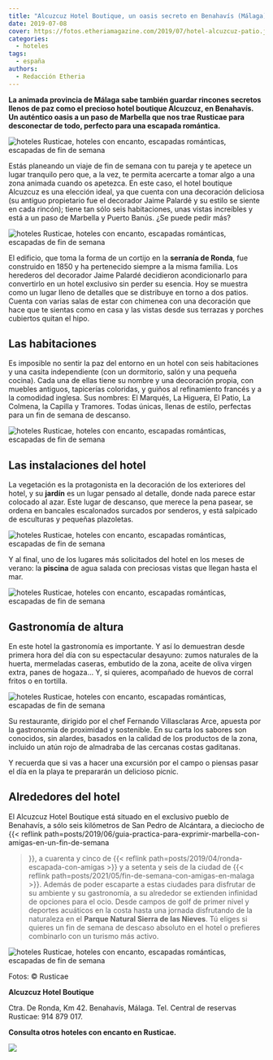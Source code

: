 ```yaml
---
title: "Alcuzcuz Hotel Boutique, un oasis secreto en Benahavís (Málaga)"
date: 2019-07-08
cover: https://fotos.etheriamagazine.com/2019/07/hotel-alcuzcuz-patio.jpg
categories: 
  - hoteles
tags: 
  - españa
authors: 
  - Redacción Etheria
---
```


**La animada provincia de Málaga sabe también guardar rincones secretos llenos de paz 
como el precioso hotel boutique Alcuzcuz, en Benahavís. Un auténtico oasis a un paso de 
Marbella que nos trae Rusticae para desconectar de todo, perfecto para una escapada 
romántica.** 

![hoteles Rusticae, hoteles con encanto, escapadas románticas, escapadas de fin de semana](https://fotos.etheriamagazine.com/2019/07/Hotel-Alcuzcuz-panoramica.jpg "Vista del Alcuzcuz Hotel Boutique con el mar al fondo.")

Estás planeando un viaje de fin de semana con tu pareja y te apetece un lugar tranquilo 
pero que, a la vez, te permita acercarte a tomar algo a una zona animada cuando os 
apetezca. En este caso, el hotel boutique Alcuzcuz es una elección ideal, ya que cuenta 
con una decoración deliciosa (su antiguo propietario fue el decorador Jaime Palardé y su 
estilo se siente en cada rincón); tiene tan sólo seis habitaciones, unas vistas 
increíbles y está a un paso de Marbella y Puerto Banús. ¿Se puede pedir más? 

![hoteles Rusticae, hoteles con encanto, escapadas románticas, escapadas de fin de semana](https://fotos.etheriamagazine.com/2019/07/hotel-alcuzcuz-salon.jpg "Salón del hotel, perfecto para un rato de lectura.")

El edificio, que toma la forma de un cortijo en la **serranía de Ronda**, fue construido 
en 1850 y ha pertenecido siempre a la misma familia. Los herederos del decorador Jaime 
Palardé decidieron acondicionarlo para convertirlo en un hotel exclusivo sin perder su 
esencia. Hoy se muestra como un lugar lleno de detalles que se distribuye en torno a dos 
patios. Cuenta con varias salas de estar con chimenea con una decoración que hace que te 
sientas como en casa y las vistas desde sus terrazas y porches cubiertos quitan el hipo. 

## Las habitaciones

Es imposible no sentir la paz del entorno en un hotel con seis habitaciones y una casita 
independiente (con un dormitorio, salón y una pequeña cocina). Cada una de ellas tiene 
su nombre y una decoración propia, con muebles antiguos, tapicerías coloridas, y guiños 
al refinamiento francés y a la comodidad inglesa. Sus nombres: El Marqués, La Higuera, 
El Patio, La Colmena, la Capilla y Tramores. Todas únicas, llenas de estilo, perfectas 
para un fin de semana de descanso. 

![hoteles Rusticae, hoteles con encanto, escapadas románticas, escapadas de fin de semana](https://fotos.etheriamagazine.com/2019/07/hotel-alcuzcuz-bano.jpg "Habitación Las Colmenas.")

## Las instalaciones del hotel

La vegetación es la protagonista en la decoración de los exteriores del hotel, y su 
**jardín** es un lugar pensado al detalle, donde nada parece estar colocado al azar. 
Este lugar de descanso, que merece la pena pasear, se ordena en bancales escalonados 
surcados por senderos, y está salpicado de esculturas y pequeñas plazoletas. 

![hoteles Rusticae, hoteles con encanto, escapadas románticas, escapadas de fin de semana](https://fotos.etheriamagazine.com/2019/07/hotel-alcuzcuz-jardin.jpg "Jardín del hotel.")

Y al final, uno de los lugares más solicitados del hotel en los meses de verano: la 
**piscina** de agua salada con preciosas vistas que llegan hasta el mar. 

![hoteles Rusticae, hoteles con encanto, escapadas románticas, escapadas de fin de semana](https://fotos.etheriamagazine.com/2019/07/hotel-alcuzcuz-piscina.jpg "La piscina es un lugar perfecto para el descanso.")

## Gastronomía de altura

En este hotel la gastronomía es importante. Y así lo demuestran desde primera hora del 
día con su espectacular desayuno: zumos naturales de la huerta, mermeladas caseras, 
embutido de la zona, aceite de oliva virgen extra, panes de hogaza… Y, si quieres, 
acompañado de huevos de corral fritos o en tortilla. 

![hoteles Rusticae, hoteles con encanto, escapadas románticas, escapadas de fin de semana](https://fotos.etheriamagazine.com/2019/07/hotel-alcuzcuz-almuezo.jpg "Zona para almorzar preparada en uno de los patios.")

Su restaurante, dirigido por el chef Fernando Villasclaras Arce, apuesta por la 
gastronomía de proximidad y sostenible. En su carta los sabores son conocidos, sin 
alardes, basados en la calidad de los productos de la zona, incluido un atún rojo de 
almadraba de las cercanas costas gaditanas. 

Y recuerda que si vas a hacer una excursión por el campo o piensas pasar el día en la 
playa te prepararán un delicioso picnic. 

## Alrededores del hotel

El Alcuzcuz Hotel Boutique está situado en el exclusivo pueblo de Benahavís, a sólo seis 
kilómetros de San Pedro de Alcántara, a dieciocho de {{< reflink 
path=posts/2019/06/guia-practica-para-exprimir-marbella-con-amigas-en-un-fin-de-semana 
>}}, a cuarenta y cinco de {{< reflink path=posts/2019/04/ronda-escapada-con-amigas >}} 
y a setenta y seis de la ciudad de {{< reflink 
path=posts/2021/05/fin-de-semana-con-amigas-en-malaga >}}. Además de poder escaparte a 
estas ciudades para disfrutar de su ambiente y su gastronomía, a su alrededor se 
extienden infinidad de opciones para el ocio. Desde campos de golf de primer nivel y 
deportes acuáticos en la costa hasta una jornada disfrutando de la naturaleza en el 
**Parque Natural Sierra de las Nieves**. Tú eliges si quieres un fin de semana de 
descaso absoluto en el hotel o prefieres combinarlo con un turismo más activo. 

![hoteles Rusticae, hoteles con encanto, escapadas románticas, escapadas de fin de semana](https://fotos.etheriamagazine.com/2019/07/hotel-alcuzcuz-patio.jpg "Patio interior del hotel.")

Fotos: © Rusticae 

**Alcuzcuz Hotel Boutique** 

Ctra. De Ronda, Km 42. Benahavís, Málaga. Tel. Central de reservas Rusticae: 914 879 
017. 

**Consulta otros hoteles con encanto en Rusticae.** 

![](https://fotos.etheriamagazine.com/2019/03/rusticae-the-club-1-e1553083884362.jpg)
